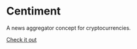 # Centiment
A news aggregator concept for cryptocurrencies.

[Check it out](https://vast-bayou-61087.herokuapp.com/main)
